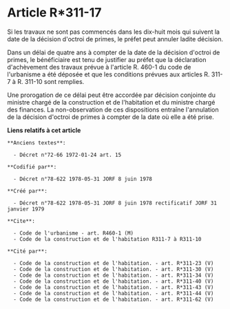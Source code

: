 # Article R*311-17

Si les travaux ne sont pas commencés dans les dix-huit mois qui suivent la date de la décision d'octroi de primes, le préfet
peut annuler ladite décision.

Dans un délai de quatre ans à compter de la date de la décision d'octroi de primes, le bénéficiaire est tenu de justifier au
préfet que la déclaration d'achèvement des travaux prévue à l'article R. 460-1 du code de l'urbanisme a été déposée et que
les conditions prévues aux articles R. 311-7 à R. 311-10 sont remplies.

Une prorogation de ce délai peut être accordée par décision conjointe du ministre chargé de la construction et de
l'habitation et du ministre chargé des finances. La non-observation de ces dispositions entraîne l'annulation de la décision
d'octroi de primes à compter de la date où elle a été prise.

**Liens relatifs à cet article**

	**Anciens textes**:

	  - Décret n°72-66 1972-01-24 art. 15

	**Codifié par**:

	  - Décret n°78-622 1978-05-31 JORF 8 juin 1978

	**Créé par**:

	  - Décret n°78-622 1978-05-31 JORF 8 juin 1978 rectificatif JORF 31 janvier 1979

	**Cite**:

	  - Code de l'urbanisme - art. R460-1 (M)
	  - Code de la construction et de l'habitation R311-7 à R311-10

	**Cité par**:

	  - Code de la construction et de l'habitation. - art. R*311-23 (V)
	  - Code de la construction et de l'habitation. - art. R*311-30 (V)
	  - Code de la construction et de l'habitation. - art. R*311-34 (V)
	  - Code de la construction et de l'habitation. - art. R*311-40 (V)
	  - Code de la construction et de l'habitation. - art. R*311-43 (V)
	  - Code de la construction et de l'habitation. - art. R*311-44 (V)
	  - Code de la construction et de l'habitation. - art. R*311-62 (V)
